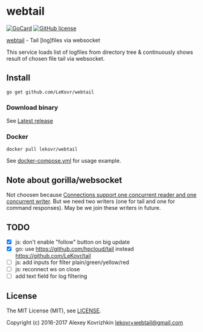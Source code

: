 
webtail
=======

[![GoCard][1]][2]
[![GitHub license][3]][4]

[1]: https://goreportcard.com/badge/LeKovr/webtail
[2]: https://goreportcard.com/report/github.com/LeKovr/webtail
[3]: https://img.shields.io/badge/license-MIT-blue.svg
[4]: LICENSE

[webtail](https://github.com/LeKovr/webtail) - Tail [log]files via websocket

This service loads list of logfiles from directory tree & continuously shows result of chosen file tail via websocket.

## Install

```
go get github.com/LeKovr/webtail
```

### Download binary

See [Latest release](https://github.com/LeKovr/webtail/releases/latest)

### Docker

```
docker pull lekovr/webtail
```

See [docker-compose.yml](docker-compose.yml) for usage example.

## Note about gorilla/websocket

Not choosen because [Connections support one concurrent reader and one concurrent writer](https://godoc.org/github.com/gorilla/websocket).
But we need two writers (one for tail and one for command responses). May be we join these writers in future.

## TODO

* [x] js: don't enable "follow" button on big update
* [x] go: use https://github.com/hpcloud/tail instead https://github.com/LeKovr/tail
* [ ] js: add inputs for filter plain/green/yellow/red
* [ ] js: reconnect ws on close
* [ ] add text field for log filtering

## License

The MIT License (MIT), see [LICENSE](LICENSE).

Copyright (c) 2016-2017 Alexey Kovrizhkin <lekovr+webtail@gmail.com>
